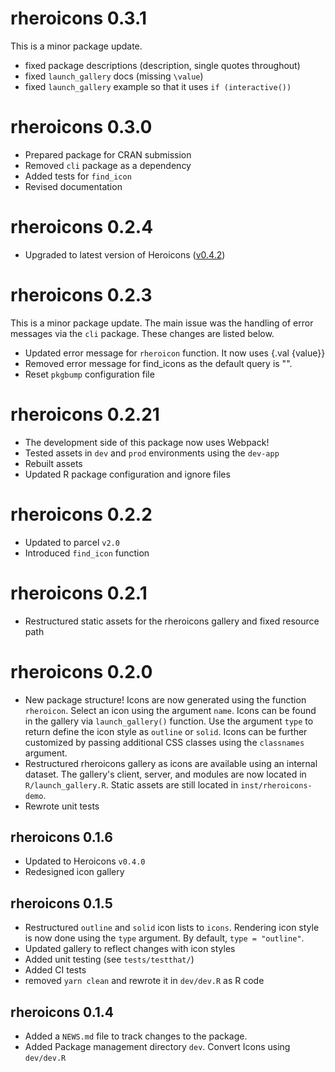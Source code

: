 # rheroicons 0.3.1

This is a minor package update.

* fixed package descriptions (description, single quotes throughout)
* fixed `launch_gallery` docs (missing `\value`)
* fixed `launch_gallery` example so that it uses `if (interactive())`

# rheroicons 0.3.0

* Prepared package for CRAN submission
* Removed `cli` package as a dependency
* Added tests for `find_icon`
* Revised documentation

# rheroicons 0.2.4

* Upgraded to latest version of Heroicons ([v0.4.2](https://github.com/tailwindlabs/heroicons/releases/tag/v0.4.2))

# rheroicons 0.2.3

This is a minor package update. The main issue was the handling of error messages via the `cli` package. These changes are listed below.

* Updated error message for `rheroicon` function. It now uses {.val {value}}
* Removed error message for find_icons as the default query is "".
* Reset `pkgbump` configuration file

# rheroicons 0.2.21

* The development side of this package now uses Webpack!
* Tested assets in `dev` and `prod` environments using the `dev-app`
* Rebuilt assets
* Updated R package configuration and ignore files

# rheroicons 0.2.2

* Updated to parcel `v2.0`
* Introduced `find_icon` function

# rheroicons 0.2.1

* Restructured static assets for the rheroicons gallery and fixed resource path

# rheroicons 0.2.0

* New package structure! Icons are now generated using the function `rheroicon`. Select an icon using the argument `name`. Icons can be found in the gallery via `launch_gallery()` function. Use the argument `type` to return define the icon style as `outline` or `solid`. Icons can be further customized by passing additional CSS classes using the `classnames` argument. 
* Restructured rheroicons gallery as icons are available using an internal dataset. The gallery's client, server, and modules are now located in `R/launch_gallery.R`. Static assets are still located in `inst/rheroicons-demo`.
* Rewrote unit tests

## rheroicons 0.1.6

* Updated to Heroicons `v0.4.0`
* Redesigned icon gallery

## rheroicons 0.1.5

* Restructured `outline` and `solid` icon lists to `icons`. Rendering icon style is now done using the `type` argument. By default, `type = "outline"`.
* Updated gallery to reflect changes with icon styles
* Added unit testing (see `tests/testthat/`)
* Added CI tests
* removed `yarn clean` and rewrote it in `dev/dev.R` as R code

## rheroicons 0.1.4

* Added a `NEWS.md` file to track changes to the package.
* Added Package management directory `dev`. Convert Icons using `dev/dev.R`